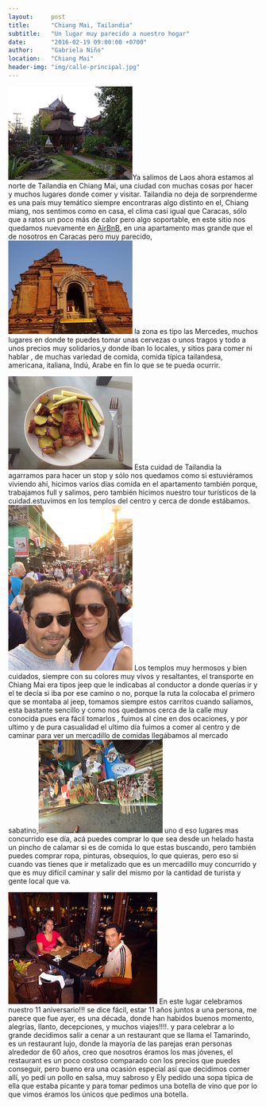 ```yaml
---
layout:     post
title:      "Chiang Mai, Tailandia"
subtitle:   "Un lugar muy parecido a nuestro hogar"
date:       "2016-02-19 09:00:00 +0700"
author:     "Gabriela Niño"
location:   "Chiang Mai"
header-img: "img/calle-principal.jpg"
---
```


![L: templo][1]Ya salimos de Laos ahora estamos al norte de  Tailandia en Chiang Mai, una ciudad con muchas cosas por hacer y muchos lugares donde comer y visitar. Tailandia no deja de sorprenderme es una país muy temático siempre encontraras  algo distinto en el, Chiang miang, nos sentimos como en casa, el clima casi igual que Caracas, sólo que a ratos un poco más de calor pero algo  soportable, en este sitio nos quedamos nuevamente en <a href="www.airbnb.com/c/ealvarado?s=8">AirBnB</a>, en una apartamento mas grande que el de nosotros en Caracas pero muy parecido, ![R: templo2][2] la zona es tipo las Mercedes, muchos lugares en donde te puedes tomar unas cervezas o unos tragos y todo a unos precios muy solidarios,y donde iban lo locales, y sitios para comer ni hablar , de muchas variedad de comida, comida típica tailandesa, americana, italiana, Indú, Arabe en fin lo que se te pueda ocurrir.

![L: comida-casera][3] Esta cuidad de Tailandia la agarramos para hacer un stop y sólo nos quedamos como si estuviéramos viviendo ahí, hicimos varios días comida en el apartamento también porque, trabajamos full y salimos, pero también hicimos nuestro tour turísticos de la cuidad.estuvimos en los templos del centro y cerca de donde estábamos. ![R: mecadito-nosotros][4] Los templos muy hermosos y bien cuidados, siempre con su colores muy vivos y resaltantes, el transporte en Chiang Mai era tipos jeep  que le indicabas al conductor a donde querías ir y el te decía si iba por ese camino o no, porque la ruta la colocaba el primero que se montaba al jeep,  tomamos siempre estos carritos cuando salíamos, esta bastante sencillo y como nos quedamos cerca de la calle muy conocida pues era fácil tomarlos , fuimos al cine en dos ocaciones, y por ultimo y de pura casualidad el ultimo día fuimos a comer al centro y de caminar para ver un mercadillo de comidas llegábamos al mercado sabatino,![L: comida-mercadito][5] uno d eso lugares mas concurrido ese día, acá puedes comprar lo que sea desde un helado hasta un pincho de calamar si es de comida lo que estas buscando, pero también puedes comprar ropa, pinturas, obsequios, lo que quieras, pero eso si cuando vas tienes que ir metalizado que es un mercadillo muy concurrido y que es muy difícil caminar y salir del mismo por la cantidad de turista y gente local que va.

![R: cena-aniversario][6] En este lugar celebramos nuestro 11 aniversario!!! se dice fácil, estar 11 años juntos a una persona, me parece que fue ayer, es una década, donde han habidos buenos momento, alegrías, llanto, decepciones, y muchos viajes!!!!. y para celebrar a lo grande decidimos salir a cenar a un restaurant que se llama el Tamarindo, es un restaurant lujo, donde la mayoría de las parejas eran personas alrededor de 60 años, creo que nosotros éramos los mas jóvenes, el restaurant es un poco costoso comparado con los precios que puedes conseguir, pero bueno era una ocasión especial así que decidimos comer allí, yo pedí un pollo en salsa, muy sabroso y Ely pedido una sopa típica de ella que estaba picante y para tomar pedimos una botella de vino que por lo que vimos éramos los únicos que pedimos una botella. 

[1]: /img/templo-chiang-mai.jpg
[2]: /img/templo-chiang-mai2.jpg
[3]: /img/comida-casera.jpg
[4]: /img/mercadito-nosotros.jpg
[5]: /img/comida-mercadito.jpg
[6]: /img/cena-aniversario.jpg
